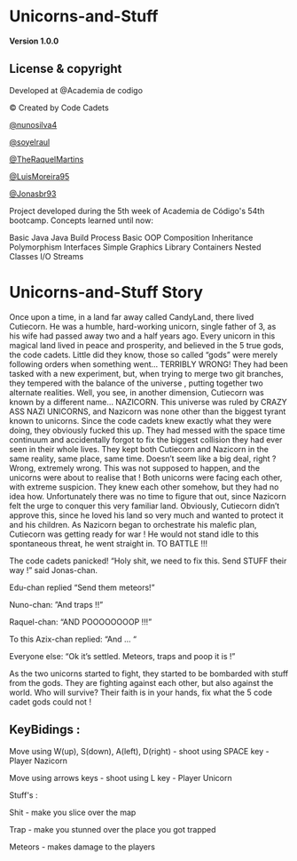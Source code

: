 
# Unicorns-and-Stuff #
**Version 1.0.0**
 
## License & copyright ##

Developed at @Academia de codigo

© Created by Code Cadets                                   

[@nunosilva4](https://github.com/nunosilva4)

[@soyelraul](https://github.com/soyelraul)

[@TheRaquelMartins](https://github.com/TheRaquelMartins)

[@LuisMoreira95](https://github.com/LuisMoreira95)

[@Jonasbr93](https://github.com/Jonasbr93)

Project developed during the 5th week of Academia de Código's 54th bootcamp.
Concepts learned until now:

Basic Java
Java Build Process
Basic OOP
Composition
Inheritance
Polymorphism
Interfaces
Simple Graphics Library
Containers
Nested Classes
I/O Streams


# Unicorns-and-Stuff Story #

Once upon a time, in a land far away called CandyLand, there lived Cutiecorn. He was a humble, hard-working unicorn, single father of 3, as his wife had passed away two and a half years ago. Every unicorn in this magical land lived in peace and prosperity, and believed in the 5 true gods, the code cadets. 
	Little did they know, those so called “gods” were merely following orders when something went… TERRIBLY WRONG! They had been tasked with a new experiment, but, when trying to merge two git branches, they tempered with the balance of the universe , putting together two alternate realities. 
	Well, you see, in another dimension, Cutiecorn was known by a different name… NAZICORN. This universe was ruled by CRAZY ASS NAZI UNICORNS, and Nazicorn was none other than the biggest tyrant known to unicorns.
	Since the code cadets knew exactly what they were doing, they obviously fucked this up. They had messed with the space time continuum and accidentally forgot to fix the biggest collision they had ever seen in their whole lives. They kept both Cutiecorn and Nazicorn in the same reality, same place, same time. Doesn’t seem like a big deal, right ? Wrong, extremely wrong. This was not supposed to happen, and the unicorns were about to realise that !
	Both unicorns were facing each other, with extreme suspicion. They knew each other somehow, but they had no idea how. Unfortunately there was no time to figure that out, since Nazicorn felt the urge to conquer this very familiar land. Obviously, Cutiecorn didn’t approve this, since he loved his land so very much and wanted to protect it and his children. 
	As Nazicorn began to orchestrate his malefic plan, Cutiecorn was getting ready for war ! He would not stand idle to this spontaneous threat, he went straight in. TO BATTLE !!!
	
  The code cadets panicked!
“Holy shit, we need to fix this. Send STUFF their way !” said Jonas-chan.

Edu-chan replied “Send them meteors!” 

Nuno-chan: ”And traps !!” 

Raquel-chan: “AND POOOOOOOOP !!!”

To this Azix-chan replied: “And … “

Everyone else: “Ok it’s settled. Meteors, traps and poop it is !”

  As the two unicorns started to fight, they started to be bombarded with stuff from the gods. They are fighting against each other, but also against the world. Who will survive? Their faith is in your hands, fix what the 5 code cadet gods could not !


## KeyBidings :

Move using W(up), S(down), A(left), D(right) -  shoot using SPACE key - Player Nazicorn

Move using arrows keys - shoot using L key - Player Unicorn

Stuff's :

Shit - make you slice over the map

Trap - make you stunned over the place you got trapped

Meteors - makes damage to the players
